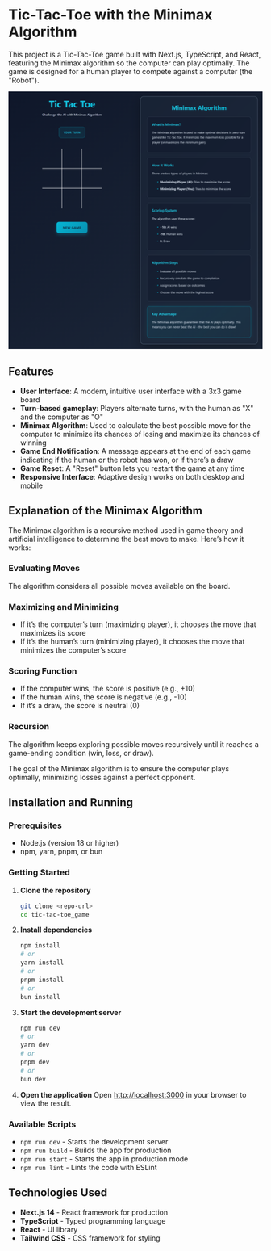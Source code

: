 # Tic-Tac-Toe with the Minimax Algorithm

This project is a Tic-Tac-Toe game built with Next.js, TypeScript, and React, featuring the Minimax algorithm so the computer can play optimally. The game is designed for a human player to compete against a computer (the "Robot").

![Main Interface](/assets/tic-tac-toe.png)

## Features

- **User Interface**: A modern, intuitive user interface with a 3x3 game board
- **Turn-based gameplay**: Players alternate turns, with the human as "X" and the computer as "O"
- **Minimax Algorithm**: Used to calculate the best possible move for the computer to minimize its chances of losing and maximize its chances of winning
- **Game End Notification**: A message appears at the end of each game indicating if the human or the robot has won, or if there’s a draw
- **Game Reset**: A "Reset" button lets you restart the game at any time
- **Responsive Interface**: Adaptive design works on both desktop and mobile

## Explanation of the Minimax Algorithm

The Minimax algorithm is a recursive method used in game theory and artificial intelligence to determine the best move to make. Here’s how it works:

### Evaluating Moves

The algorithm considers all possible moves available on the board.

### Maximizing and Minimizing

- If it’s the computer’s turn (maximizing player), it chooses the move that maximizes its score
- If it’s the human’s turn (minimizing player), it chooses the move that minimizes the computer’s score

### Scoring Function

- If the computer wins, the score is positive (e.g., +10)
- If the human wins, the score is negative (e.g., -10)
- If it’s a draw, the score is neutral (0)

### Recursion

The algorithm keeps exploring possible moves recursively until it reaches a game-ending condition (win, loss, or draw).

The goal of the Minimax algorithm is to ensure the computer plays optimally, minimizing losses against a perfect opponent.

## Installation and Running

### Prerequisites

- Node.js (version 18 or higher)
- npm, yarn, pnpm, or bun

### Getting Started

1. **Clone the repository**
   ```bash
   git clone <repo-url>
   cd tic-tac-toe_game
   ```

2. **Install dependencies**
   ```bash
   npm install
   # or
   yarn install
   # or
   pnpm install
   # or
   bun install
   ```

3. **Start the development server**
   ```bash
   npm run dev
   # or
   yarn dev
   # or
   pnpm dev
   # or
   bun dev
   ```

4. **Open the application**
   Open [http://localhost:3000](http://localhost:3000) in your browser to view the result.

### Available Scripts

- `npm run dev` - Starts the development server
- `npm run build` - Builds the app for production
- `npm run start` - Starts the app in production mode
- `npm run lint` - Lints the code with ESLint

## Technologies Used

- **Next.js 14** - React framework for production
- **TypeScript** - Typed programming language
- **React** - UI library
- **Tailwind CSS** - CSS framework for styling

